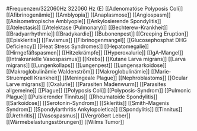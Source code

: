 #Frequenzen/322060Hz
322060 Hz (E)
[[Adenomatöse Polyposis Coli]]
[[Afibrinogenämie]]
[[Amblyopia]]
[[Anaplasmose]]
[[Angiospasm]]
[[Anisometropische Amblyopie]]
[[Ankylosierende Spondylitis]]
[[Atelectasis]]
[[Atelektase (Pulmonary)]]
[[Bechterew-Krankheit]]
[[Bradyarrhythmie]]
[[Bradykardie]]
[[Bubonenpest]]
[[Creeping Eruption]]
[[Episkleritis]]
[[Favismus]]
[[Fibrinogenmangel]]
[[Glucosephosphat DHG Deficiency]]
[[Heat Stress Syndromes]]
[[Hepatomegalie]]
[[Hirngefäßspasmen]]
[[Hitzekrämpfe]]
[[Hyperoxalurie]]
[[IgA-Mangel]]
[[Intrakranielle Vasospasmus]]
[[Krebs]]
[[Kutane Larva migrans]]
[[Larva migrans]]
[[Lungenkollaps]]
[[Lungenpest]]
[[Lungensarkoidose]]
[[Makroglobulinämie Waldenström]]
[[Makroglobulinämie]]
[[Marie-Struempell Krankheit]]
[[Meningeale Plague]]
[[Nephroblastoms]]
[[Ocular Larve migrans]]
[[Oxalurie]]
[[Parasiten Madenwurm]]
[[Parasites allgemeine]]
[[Plague]]
[[Polyposis Coli]]
[[Polyposis-Syndrom]]
[[Pulmonic Plague]]
[[Pulsierender Tinnitus]]
[[Rheumatoide Spondylitis]]
[[Sarkoidose]]
[[Serotonin-Syndrom]]
[[Skleritis]]
[[Smith-Magenis Syndrom]]
[[Spondylarthritis Ankylopoietica]]
[[Spondylitis]]
[[Tinnitus]]
[[Urethritis]]
[[Vasospasmus]]
[[Vergrößert Leber]]
[[Wärmebelastungsstörungen]]
[[Wilms Tumor]]